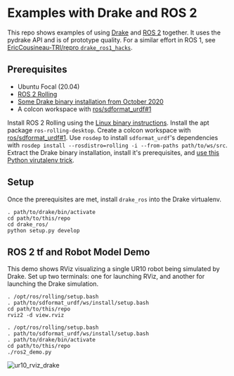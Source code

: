 # Examples with Drake and ROS 2

This repo shows examples of using [Drake](https://drake.mit.edu/) and [ROS 2](https://www.ros.org/) together.
It uses the pydrake API and is of prototype quality.
For a similar effort in ROS 1, see [EricCousineau-TRI/repro `drake_ros1_hacks`](https://github.com/EricCousineau-TRI/repro/tree/master/ros/drake_ros1_hacks).

## Prerequisites

* Ubuntu Focal (20.04)
* [ROS 2 Rolling](https://index.ros.org/doc/ros2/Installation/Rolling/)
* [Some Drake binary installation from October 2020](https://drake.mit.edu/from_binary.html)
* A colcon workspace with [ros/sdformat\_urdf#1](https://github.com/ros/sdformat_urdf/pull/1)

Install ROS 2 Rolling using the [Linux binary instructions](https://index.ros.org/doc/ros2/Installation/Rolling/Linux-Install-Debians/).
Install the apt package `ros-rolling-desktop`.
Create a colcon workspace with [ros/sdformat\_urdf#1](https://github.com/ros/sdformat_urdf/pull/1).
Use `rosdep` to install `sdformat_urdf`'s dependencies with `rosdep install --rosdistro=rolling -i --from-paths path/to/ws/src`.
Extract the Drake binary installation, install it's prerequisites, and [use this Python virutalenv trick](https://drake.mit.edu/python_bindings.html#inside-virtualenv).

## Setup

Once the prerequisites are met, install `drake_ros` into the Drake virtualenv.

```
. path/to/drake/bin/activate
cd path/to/this/repo
cd drake_ros/
python setup.py develop

```

## ROS 2 tf and Robot Model Demo

This demo shows RViz visualizing a single UR10 robot being simulated by Drake.
Set up two terminals: one for launching RViz, and another for launching the Drake simulation.

```
. /opt/ros/rolling/setup.bash
. path/to/sdformat_urdf/ws/install/setup.bash
cd path/to/this/repo
rviz2 -d view.rviz
```

```
. /opt/ros/rolling/setup.bash
. path/to/sdformat_urdf/ws/install/setup.bash
. path/to/drake/bin/activate
cd path/to/this/repo
./ros2_demo.py
```

![ur10_rviz_drake](https://user-images.githubusercontent.com/4175662/90415417-e7976980-e065-11ea-9564-96c820f51680.gif)
